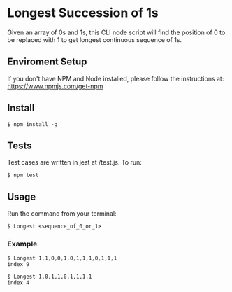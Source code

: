# Longest Succession of 1s
Given an array of 0s and 1s, this CLI node script will find the position of 0 to be replaced with 1 to get longest continuous sequence of 1s.

## Enviroment Setup
If you don't have NPM and Node installed, please follow the instructions at:
https://www.npmjs.com/get-npm

## Install
```
$ npm install -g
```

## Tests
Test cases are written in jest at /test.js. To run:
```
$ npm test
```

## Usage
Run the command from your terminal:
```
$ Longest <sequence_of_0_or_1>
```

### Example
```
$ Longest 1,1,0,0,1,0,1,1,1,0,1,1,1
index 9

$ Longest 1,0,1,1,0,1,1,1,1
index 4
```
